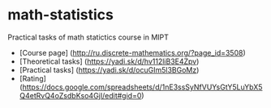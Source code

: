# math-statistics
Practical tasks of math statictics course in MIPT

* [Course page] (http://ru.discrete-mathematics.org/?page_id=3508)
* [Theoretical tasks] (https://yadi.sk/d/hv112liB3E4Zpv)
* [Practical tasks] (https://yadi.sk/d/ocuGIm5l3BGoMz)
* [Rating] (https://docs.google.com/spreadsheets/d/1nE3ssSyNfVUYsGtY5LuYbX5Q4etRvQ4oZsdbKso4GjI/edit#gid=0)
